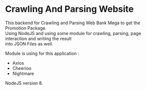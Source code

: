 Crawling And Parsing Website
============================

This backend for Crawling and Parsing Web Bank Mega to get the Promotion Package. </br>
Using NodeJS and using some module for crawling, parsing, page interaction and writing the result </br>
into JSON Files as well. </br>

Module is using for this application : </br>
<ul>
<li>Axios</li>
<li>Cheerioo</li>
<li>Nightmare</li>
</ul>

NodeJS version 8. <br/>

